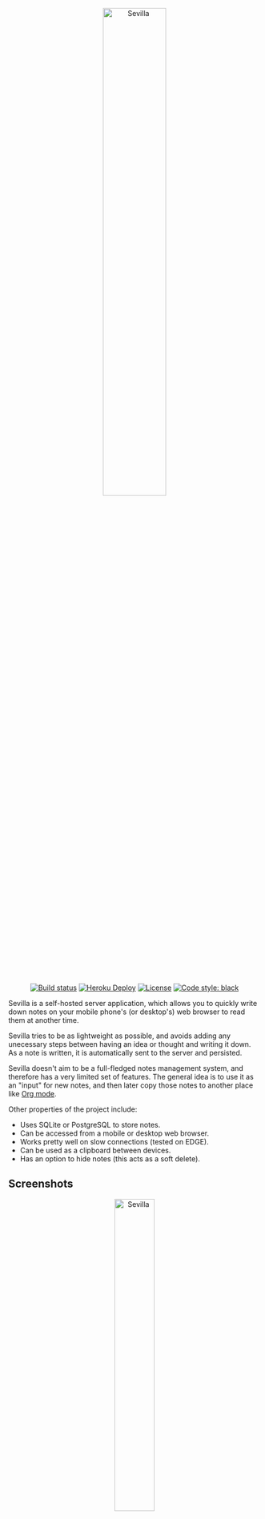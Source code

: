 <p align="center">
  <img alt="Sevilla" src="https://user-images.githubusercontent.com/6868935/63655563-a5f11d00-c789-11e9-9e4c-225312a9d598.png" width="50%">
  <br/>
  <a href="https://travis-ci.org/federicotdn/sevilla"><img alt="Build status" src="https://travis-ci.org/federicotdn/sevilla.svg?branch=master"></a>
  <a href="https://heroku.com/deploy"><img alt="Heroku Deploy" src="https://img.shields.io/static/v1?label=heroku&message=deploy&color=blueviolet"></a>
  <a href="https://github.com/federicotdn/sevilla/blob/master/LICENSE"><img alt="License" src="https://img.shields.io/github/license/federicotdn/sevilla"></a>
  <a href="https://github.com/psf/black"><img alt="Code style: black" src="https://img.shields.io/badge/code%20style-black-000000.svg"></a>
</p>

Sevilla is a self-hosted server application, which allows you to quickly write down notes on your mobile phone's (or desktop's) web browser to read them at another time.

Sevilla tries to be as lightweight as possible, and avoids adding any unecessary steps between having an idea or thought and writing it down. As a note is written, it is automatically sent to the server and persisted.

Sevilla doesn't aim to be a full-fledged notes management system, and therefore has a very limited set of features. The general idea is to use it as an "input" for new notes, and then later copy those notes to another place like [Org mode](https://orgmode.org/).

Other properties of the project include:

- Uses SQLite or PostgreSQL to store notes.
- Can be accessed from a mobile or desktop web browser.
- Works pretty well on slow connections (tested on EDGE).
- Can be used as a clipboard between devices.
- Has an option to hide notes (this acts as a soft delete).

## Screenshots
<p align="center">
  <img alt="Sevilla" src="https://user-images.githubusercontent.com/6868935/64915149-ef1d0700-d760-11e9-9c7d-8ee9c3bee664.gif" width="40%">
</p>

## License
Copyright © 2020 Federico Tedin.

Distributed under the GNU General Public License, version 3.
